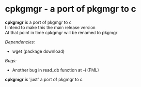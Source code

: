 # cpkgmgr - a port of pkgmgr to c

**cpkgmgr** is a port of pkgmgr to c  
I intend to make this the main release version  
At that point in time cpkgmgr will be renamed to pkgmgr  

*Dependencies:*  
- wget (package download)  

*Bugs:*  
- Another bug in read_db function at -i (FML)  
  
**cpkgmgr** is 'just' a port of pkgmgr to c
